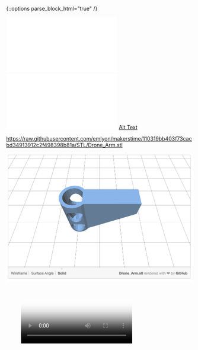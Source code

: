{::options parse_block_html="true" /}

![Alt Text](STL/Drone_Arm.stl)
![Alt Text](STL/Drone_Arm.STL)
[Alt Text](STL/Drone_Arm.stl)

<script src="https://embed.github.com/view/3d/skalnik/secret-bear-clip/master/stl/clip.stl"></script>


https://raw.githubusercontent.com/emlyon/makerstime/110319bb403f73cacbd34913912c2f498398b81a/STL/Drone_Arm.stl

[![Drone_Arm](STL/CaptureDroneArm.png)](https://emlyon.github.io/makerstime/3D_Models.html)  


<figure class="video_container">
  <video controls="true" allowfullscreen="true" poster="STL/CaptureDroneArm.png">
    <source src="MP4/screencast 2018-06-05 14-09-23.mp4" type="video/mp4">
    <source src="path/to/video.ogg" type="video/ogg">
    <source src="path/to/video.webm" type="video/webm">
  </video>
</figure>
